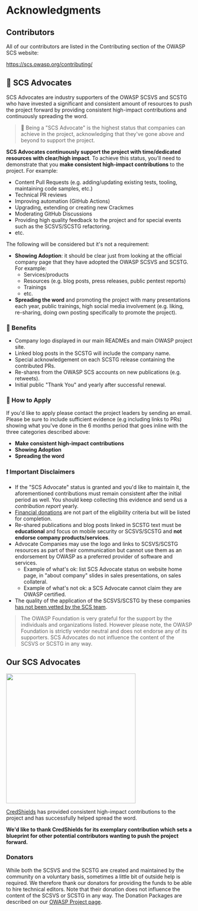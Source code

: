 # Acknowledgments

## Contributors

All of our contributors are listed in the Contributing section of the OWASP SCS website:

<https://scs.owasp.org/contributing/>

## 🥇 SCS Advocates

SCS Advocates are industry supporters of the OWASP SCSVS and SCSTG who have invested a significant and consistent amount of resources to push the project forward by providing consistent high-impact contributions and continuously spreading the word.

> 🥇 Being a "SCS Advocate" is the highest status that companies can achieve in the project, acknowledging that they've gone above and beyond to support the project.

**SCS Advocates continuously support the project with time/dedicated resources with clear/high impact**. To achieve this status, you'll need to demonstrate that you **make consistent high-impact contributions** to the project. For example:

- Content Pull Requests (e.g. adding/updating existing tests, tooling, maintaining code samples, etc.)
- Technical PR reviews
- Improving automation (GitHub Actions)
- Upgrading, extending or creating new Crackmes
- Moderating GitHub Discussions
- Providing high quality feedback to the project and for special events such as the SCSVS/SCSTG refactoring.
- etc.

The following will be considered but it's not a requirement:

- **Showing Adoption**: it should be clear just from looking at the official company page that they have adopted the OWASP SCSVS and SCSTG. For example:
    - Services/products
    - Resources (e.g. blog posts, press releases, public pentest reports)
    - Trainings
    - etc.
- **Spreading the word** and promoting the project with many presentations each year, public trainings, high social media involvement (e.g. liking, re-sharing, doing own posting specifically to promote the project).

### 🎁 Benefits

- Company logo displayed in our main READMEs and main OWASP project site.
- Linked blog posts in the SCSTG will include the company name.
- Special acknowledgement on each SCSTG release containing the contributed PRs.
- Re-shares from the OWASP SCS accounts on new publications (e.g. retweets).
- Initial public "Thank You" and yearly after successful renewal.

### 📝 How to Apply

If you'd like to apply please contact the project leaders by sending an email. Please be sure to include sufficient evidence (e.g including links to PRs) showing what you've done in the 6 months period that goes inline with the three categories described above:

- **Make consistent high-impact contributions**
- **Showing Adoption**
- **Spreading the word**

### ❗ Important Disclaimers

- If the "SCS Advocate" status is granted and you'd like to maintain it, the aforementioned contributions must remain consistent after the initial period as well. You should keep collecting this evidence and send us a _contribution report_ yearly.
- [Financial donations](https://scs.owasp.org/donate/) are not part of the eligibility criteria but will be listed for completion.
- Re-shared publications and blog posts linked in SCSTG text must be **educational** and focus on mobile security or SCSVS/SCSTG and **not endorse company products/services**.
- Advocate Companies may use the logo and links to SCSVS/SCSTG resources as part of their communication but cannot use them as an endorsement by OWASP as a preferred provider of software and services.
    - Example of what's ok: list SCS Advocate status on website home page, in "about company" slides in sales presentations, on sales collateral.
    - Example of what's not ok: a SCS Advocate cannot claim they are OWASP certified.
- The quality of the application of the SCSVS/SCSTG by these companies [has not been vetted by the SCS team](https://scs.owasp.org/SCSVS/04-Assessment_and_Certification/).

> The OWASP Foundation is very grateful for the support by the individuals and organizations listed. However please note, the OWASP Foundation is strictly vendor neutral and does not endorse any of its supporters. SCS Advocates do not influence the content of the SCSVS or SCSTG in any way.

## Our SCS Advocates

<img src="../../../assets/Images/Other/credshields-logo-b.png" width="350px" />

[CredShields](https://credshields.com) has provided consistent high-impact contributions to the project and has successfully helped spread the word.

**We'd like to thank CredShields for its exemplary contribution which sets a blueprint for other potential contributors wanting to push the project forward.**


### Donators

While both the SCSVS and the SCSTG are created and maintained by the community on a voluntary basis, sometimes a little bit of outside help is required. We therefore thank our donators for providing the funds to be able to hire technical editors. Note that their donation does not influence the content of the SCSVS or SCSTG in any way. The Donation Packages are described on our [OWASP Project page](https://mas.owasp.org/donate/ "OWASP SCS Donation Packages").

